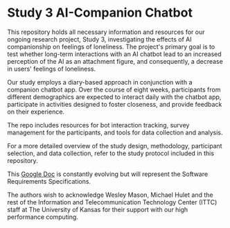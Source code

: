 # Study 3 AI-Companion Chatbot 

This repository holds all necessary information and resources for our ongoing research project, Study 3, investigating the effects of AI companionship on feelings of loneliness. The project's primary goal is to test whether long-term interactions with an AI chatbot lead to an increased perception of the AI as an attachment figure, and consequently, a decrease in users' feelings of loneliness.

Our study employs a diary-based approach in conjunction with a companion chatbot app. Over the course of eight weeks, participants from different demographics are expected to interact daily with the chatbot app, participate in activities designed to foster closeness, and provide feedback on their experience.

The repo includes resources for bot interaction tracking, survey management for the participants, and tools for data collection and analysis.

For a more detailed overview of the study design, methodology, participant selection, and data collection, refer to the study protocol included in this repository.

This [Google Doc](https://docs.google.com/document/d/1JKU0x2-KtcaZR_WTsCyf9hsn8YnSc3-t21SNH3epgd8/edit?usp=sharing) is constantly evolving but will represent the Software Requirements Specifications.

The authors wish to acknowledge Wesley Mason, Michael Hulet and the rest of
the Information and Telecommunication Technology Center (ITTC) staff at The
University of Kansas for their support with our high performance computing.
